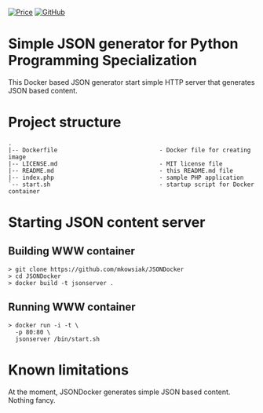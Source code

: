 [![Price](https://img.shields.io/badge/price-FREE-0098f7.svg)](https://github.com/mkowsiak/JSONDocker/blob/master/LICENSE.md)
[![GitHub](https://img.shields.io/github/license/mashape/apistatus.svg)](https://github.com/mkowsiak/JSONDocker/blob/master/LICENSE.md)
# Simple JSON generator for Python Programming Specialization 

This Docker based JSON generator start simple HTTP server that generates JSON based content.

# Project structure

    .
    |-- Dockerfile                             - Docker file for creating image
    |-- LICENSE.md                             - MIT license file
    |-- README.md                              - this README.md file
    |-- index.php                              - sample PHP application
    `-- start.sh                               - startup script for Docker container
    
# Starting JSON content server

## Building WWW container

    > git clone https://github.com/mkowsiak/JSONDocker
    > cd JSONDocker
    > docker build -t jsonserver .

## Running WWW container

    > docker run -i -t \
      -p 80:80 \
      jsonserver /bin/start.sh

# Known limitations

At the moment, JSONDocker generates simple JSON based content. Nothing fancy.

